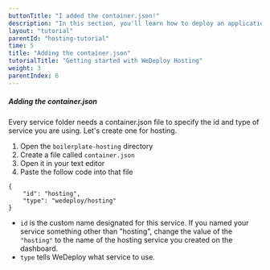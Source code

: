 ```yaml
---
buttonTitle: "I added the container.json!"
description: "In this section, you'll learn how to deploy an application using WeDeploy Hosting."
layout: "tutorial"
parentId: "hosting-tutorial"
time: 5
title: "Adding the container.json"
tutorialTitle: "Getting started with WeDeploy Hosting"
weight: 3
parentIndex: 6
---
```


##### Adding the container.json

Every service folder needs a container.json file to specify the id and type of service you are using. Let's create one for hosting.

1. Open the `boilerplate-hosting` directory
2. Create a file called `container.json`
3. Open it in your text editor
4. Paste the follow code into that file

```application/json
{
	"id": "hosting",
	"type": "wedeploy/hosting"
}
```
* `id` is the custom name designated for this service. If you named your service something other than "hosting", change the value of the `"hosting"` to the name of the hosting service you created on the dashboard.
* `type` tells WeDeploy what service to use. 
